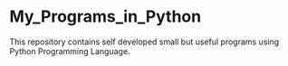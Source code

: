 # My_Programs_in_Python
This repository contains self developed small but useful programs using Python Programming Language. 
